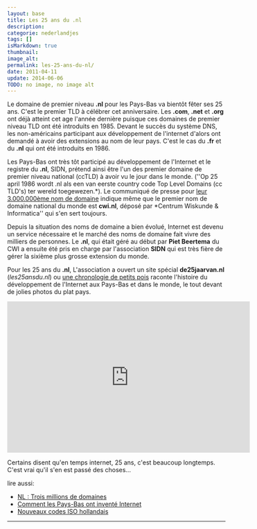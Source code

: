 ```yaml
---
layout: base
title: Les 25 ans du .nl
description: 
categorie: nederlandjes
tags: []
isMarkdown: true
thumbnail: 
image_alt: 
permalink: les-25-ans-du-nl/
date: 2011-04-11
update: 2014-06-06
TODO: no image, no image alt
---
```




Le domaine de premier niveau **.nl** pour les Pays-Bas va bientôt fêter ses 25 ans. C'est le premier TLD à célébrer cet anniversaire. Les **.com**, **.net** et **.org** ont déjà atteint cet age l'année dernière puisque ces domaines de premier niveau TLD ont été introduits en 1985. Devant le succès du système DNS, les non-américains participant aux développement de l'internet d'alors ont demandé à avoir des extensions au nom de leur pays. C'est le cas du **.fr** et du **.nl** qui ont été introduits en 1986.

Les Pays-Bas ont très tôt participé au développement de l'Internet et le registre du **.nl**, SIDN, prétend ainsi être l'un des premier domaine de premier niveau national (ccTLD) à avoir vu le jour dans le monde. (''Op 25 april 1986 wordt .nl als een van eerste country code Top Level Domains (cc TLD's) ter wereld toegewezen.*). Le communiqué de presse pour [leur 3.000.000ème nom de domaine](https://www.sidn.nl/nieuws/nieuwsbericht/article/sidn-registreert-3000000ste-nl-domeinnaam/) indique même que le premier nom de domaine national du monde est **cwi.nl**, déposé par *Centrum Wiskunde & Informatica'' qui s'en sert toujours.

Depuis la situation des noms de domaine a bien évolué, Internet est devenu un service nécessaire et le marché des noms de domaine fait vivre des milliers de personnes. Le **.nl**, qui était géré au début par **Piet Beertema** du CWI a ensuite été pris en charge par l'association **SIDN** qui est très fière de gérer la sixième plus grosse extension du monde.

Pour les 25 ans du **.nl**, L'association a ouvert un site spécial **de25jaarvan.nl** (*les25ansdu.nl*) ou [une chronologie de petits pois](http://www.de25jaarvan.nl/verhaal/361/200e-domeinnaam-geschil-gepubliceerd-op-domjur.nl/) raconte l'histoire du développement de l'Internet aux Pays-Bas et dans le monde, le tout devant de jolies photos du plat pays.

<!-- HTML -->
<div style="text-align:center;">
<iframe title="YouTube video player" width="560" height="349" src="http://www.youtube.com/embed/TYBPm8Heh4U" frameborder="0" allowfullscreen></iframe>
</div>
<!-- / HTML -->

Certains disent qu'en temps internet, 25 ans, c'est beaucoup longtemps. C'est vrai qu'il s'en est passé des choses...

lire aussi: 
* [NL : Trois millions de domaines](/trois-millions-de-domaines)
* [Comment les Pays-Bas ont inventé Internet](/pays-bas-invention-internet)
* [Nouveaux codes ISO hollandais](/nouveaux-codes-iso-hollandais)
---